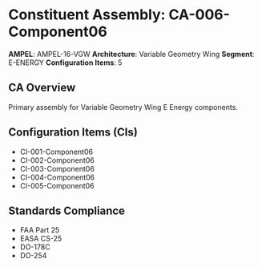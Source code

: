 # Constituent Assembly: CA-006-Component06

**AMPEL**: AMPEL-16-VGW
**Architecture**: Variable Geometry Wing
**Segment**: E-ENERGY
**Configuration Items**: 5

## CA Overview
Primary assembly for Variable Geometry Wing E Energy components.

## Configuration Items (CIs)
- CI-001-Component06
- CI-002-Component06
- CI-003-Component06
- CI-004-Component06
- CI-005-Component06

## Standards Compliance
- FAA Part 25
- EASA CS-25
- DO-178C
- DO-254
